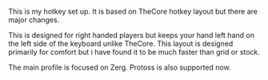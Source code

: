 This is my hotkey set up. It is based on TheCore hotkey layout but there are major changes.

This is designed for right handed players but keeps your hand left hand on the left side of the keyboard unlike TheCore. This layout is designed primarily for comfort but i have found it to be much faster than grid or stock.

The main profile is focused on Zerg. Protoss is also supported now.
